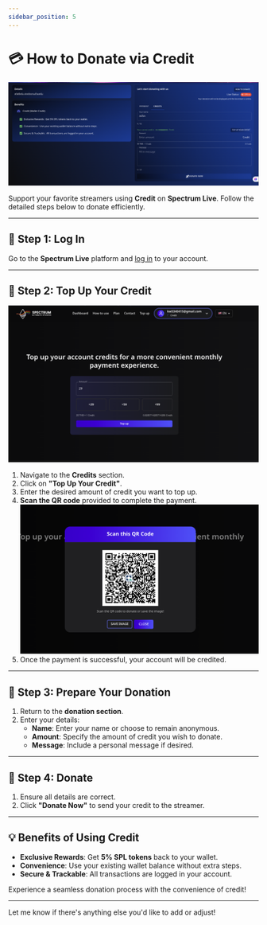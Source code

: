```yaml
---
sidebar_position: 5
---
```


# 💳 How to Donate via Credit

![Donate via Credit](./img/donateViaCredit.png)

Support your favorite streamers using **Credit** on **Spectrum Live**. Follow the detailed steps below to donate efficiently.

---

## 📌 Step 1: Log In

Go to the **Spectrum Live** platform and [log in](/tutorial-logins/google) to your account.

---

## 📌 Step 2: Top Up Your Credit

![Top Up Your Credit](./img/topUpCredit.png)

1. Navigate to the **Credits** section.
2. Click on **"Top Up Your Credit"**.
3. Enter the desired amount of credit you want to top up.
4. **Scan the QR code** provided to complete the payment.
   ![Scan the QR Code](./img/scanQRCodeToTopUp.png)
5. Once the payment is successful, your account will be credited.

---

## 📌 Step 3: Prepare Your Donation

1. Return to the **donation section**.
2. Enter your details:
   - **Name**: Enter your name or choose to remain anonymous.
   - **Amount**: Specify the amount of credit you wish to donate.
   - **Message**: Include a personal message if desired.

---

## 📌 Step 4: Donate

1. Ensure all details are correct.
2. Click **"Donate Now"** to send your credit to the streamer.

---

## 💡 Benefits of Using Credit

- **Exclusive Rewards**: Get **5% SPL tokens** back to your wallet.
- **Convenience**: Use your existing wallet balance without extra steps.
- **Secure & Trackable**: All transactions are logged in your account.

Experience a seamless donation process with the convenience of credit!

---

Let me know if there's anything else you'd like to add or adjust!
